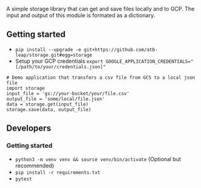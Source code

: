 
A simple storage library that can get and save files locally and to GCP. The input and output of this module is formated as a dictionary.

## Getting started
 - `pip install --upgrade -e git+https://github.com/atb-leap/storage.git#egg=storage`
 - Setup your GCP credentials `export GOOGLE_APPLICATION_CREDENTIALS="[/path/to/your/credentials.json]"`
```python3
# Demo application that transfers a csv file from GCS to a local json file
import storage
input_file = 'gs://your-bucket/your/file.csv'
output_file = 'some/local/file.json'
data = storage.get(input_file)
storage.save(data, output_file)
```

## Developers
### Getting started
 - `python3 -m venv venv && source venv/bin/activate` (Optional but recommended)
 - `pip install -r requirements.txt`
 - `pytest`
